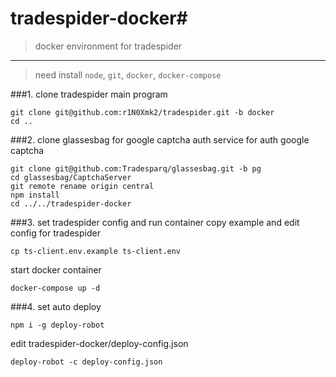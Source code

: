 # tradespider-docker#
>docker environment for tradespider

-------
>need install `node`, `git`, `docker`, `docker-compose`

###1.  clone tradespider
main program
```
git clone git@github.com:r1N0Xmk2/tradespider.git -b docker
cd ..
```
###2. clone glassesbag for google captcha auth
service for auth google captcha
```
git clone git@github.com:Tradesparq/glassesbag.git -b pg
cd glassesbag/CaptchaServer
git remote rename origin central
npm install
cd ../../tradespider-docker
```

###3.  set tradespider config and run container
copy example and edit config for tradespider
```
cp ts-client.env.example ts-client.env
```
start docker container
```
docker-compose up -d

```

###4. set auto deploy
```
npm i -g deploy-robot

```
edit tradespider-docker/deploy-config.json

```
deploy-robot -c deploy-config.json
```

